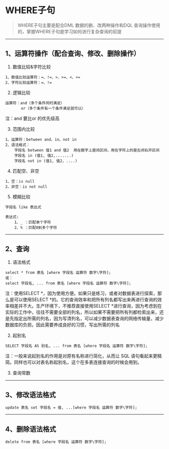 # WHERE子句
> WHERE子句主要是配合DML 数据的删、改两种操作和DQL 查询操作使用的，掌握WHERE子句是学习如何进行复杂查询的前提
---


## 1、运算符操作（配合查询、修改、删除操作）

1. 数值比较&字符比较
```
1、数值比较运算符：=、!=、>、>=、<、<=
2、字符比较运算符：=、!=
```

2. 逻辑比较
```
运算符：and（多个条件同时满足）
       or（多个条件有一个条件满足就可以）
```
注：and 要比or 的优先级高

3. 范围内比较
```
1、运算符：between and、in、not in
2、语法格式：
    字段名 between 值1 and 值2  用在数字上是闭区间，用在字符上的是左闭右开区间
    字段名 in (值1, 值2,.......)
    字段名 not in (值1, 值2，....)
```

4. 匹配空、非空
```
1、空：is null
2、非空：is not null
```

5. 模糊比较
```
字段名 like 表达式

表达式:
    1、_ ：匹配单个字符
    2、% ：匹配0到多个字符
```
---


## 2、查询

1. 语法格式
```
select * from 表名 [where 字段名 运算符 数字\字符]; 
或：
select 字段名, ... from 表名 [where 字段名 运算符 数字\字符];
```

注：使用SELECT *，因为使用方便。如果只是练习，或者对数据表进行探索，那么是可以使用SELECT *的。它的查询效率和把所有列名都写出来再进行查询的效率相差并不大。生产环境下，不推荐直接使用SELECT *进行查询，因为考虑到在实际的工作中，往往不需要全部的列名，所以如果不需要把所有列都检索出来，还是先指定出所需的列名，因为写清列名，可以减少数据表查询的网络传输量，减少数据库的负担。因此需要养成良好的习惯，写出所需的列名

2. 起别名
```
SELECT 字段名 AS 别名, ... from 表名 [where 字段名 运算符 数字\字符];
```

注：一般来说起别名的作用是对原有名称进行简化，从而让 SQL 语句看起来更精简。同样也可以对表名称起别名，这个在多表连接查询的时候会用到。

3. 查询常数


---


## 3、修改语法格式
```
update 表名 set 字段名 = 值, ...[where 字段名 运算符 数字\字符];
```
---


## 4、删除语法格式
```
delete from 表名 [where 字段名 运算符 数字\字符];
```
